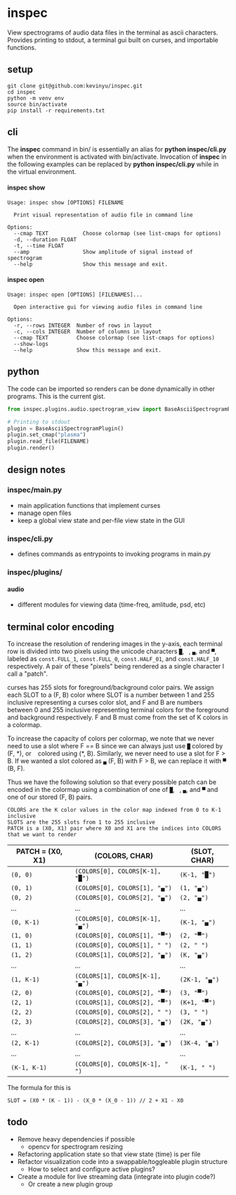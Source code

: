 # inspec
View spectrograms of audio data files in the terminal as ascii characters. Provides printing to stdout, a terminal gui built on curses, and importable functions.

## setup

```
git clone git@github.com:kevinyu/inspec.git
cd inspec
python -m venv env
source bin/activate
pip install -r requirements.txt
```

## cli

The **inspec** command in bin/ is essentially an alias for **python inspec/cli.py** when the environment is activated with bin/activate. Invocation of **inspec** in the following examples can be replaced by **python inspec/cli.py** while in the virtual environment.


#### inspec show
```
Usage: inspec show [OPTIONS] FILENAME

  Print visual representation of audio file in command line

Options:
  --cmap TEXT           Choose colormap (see list-cmaps for options)
  -d, --duration FLOAT
  -t, --time FLOAT
  --amp                 Show amplitude of signal instead of spectrogram
  --help                Show this message and exit.
```

#### inspec open
```
Usage: inspec open [OPTIONS] [FILENAMES]...

  Open interactive gui for viewing audio files in command line

Options:
  -r, --rows INTEGER  Number of rows in layout
  -c, --cols INTEGER  Number of columns in layout
  --cmap TEXT         Choose colormap (see list-cmaps for options)
  --show-logs
  --help              Show this message and exit.
```

## python

The code can be imported so renders can be done dynamically in other programs. This is the current gist.

```python
from inspec.plugins.audio.spectrogram_view import BaseAsciiSpectrogramPlugin

# Printing to stdout
plugin = BaseAsciiSpectrogramPlugin()
plugin.set_cmap("plasma")
plugin.read_file(FILENAME)
plugin.render()
```

## design notes

### inspec/main.py
* main application functions that implement curses
* manage open files
* keep a global view state and per-file view state in the GUI

### inspec/cli.py
* defines commands as entrypoints to invoking programs in main.py

### inspec/plugins/

#### audio
* different modules for viewing data (time-freq, amlitude, psd, etc)

## terminal color encoding

To increase the resolution of rendering images in the y-axis, each terminal row is divided into two pixels using the unicode characters `█`, ` `, `▄`, and `▀`, labeled as `const.FULL_1`, `const.FULL_0`, `const.HALF_01`, and `const.HALF_10` respectively. A pair of these "pixels" being rendered as a single character I call a "patch".

curses has 255 slots for foreground/background color pairs. We assign each SLOT to a (F, B) color where SLOT is a number between 1 and 255 inclusive representing a curses color slot, and F and B are numbers between 0 and 255 inclusive representing terminal colors for the foreground and background respectively. F and B must come from the set of K colors in a colormap.

To increase the capacity of colors per colormap, we note that we never need to use a slot where F == B since we can always just use `█` colored by (F, \*), or ` ` colored using (\*, B). Similarly, we never need to use a slot for F > B. If we wanted a slot colored as `▄` (F, B) with F > B, we can replace it with `▀` (B, F).

Thus we have the following solution so that every possible patch can be encoded in the colormap using a combination of one of `█`, ` `, `▄`, and `▀` and one of our stored (F, B) pairs.

```
COLORS are the K color values in the color map indexed from 0 to K-1 inclusive
SLOTS are the 255 slots from 1 to 255 inclusive
PATCH is a (X0, X1) pair where X0 and X1 are the indices into COLORS that we want to render
```

| PATCH = (X0, X1) | (COLORS, CHAR) | (SLOT, CHAR) |
|---|---|---|
|`(0, 0)`| `(COLORS[0], COLORS[K-1], "█")` | `(K-1, "█")` |
|`(0, 1)`| `(COLORS[0], COLORS[1], "▄")` | `(1, "▄")` |
|`(0, 2)`| `(COLORS[0], COLORS[2], "▄")` | `(2, "▄")` |
|...|...|...|
|`(0, K-1)`| `(COLORS[0], COLORS[K-1], "▄")` | `(K-1, "▄")` |
|`(1, 0)`| `(COLORS[0], COLORS[1], "▀")` | `(2, "▀")` |
|`(1, 1)`| `(COLORS[0], COLORS[1], " ")` | `(2, " ")` |
|`(1, 2)`| `(COLORS[1], COLORS[2], "▄")` | `(K, "▄")` |
|...|...|...|
|`(1, K-1)`| `(COLORS[1], COLORS[K-1], "▄")` | `(2K-1, "▄")` |
|`(2, 0)`| `(COLORS[0], COLORS[2], "▀")` | `(3, "▀")` |
|`(2, 1)`| `(COLORS[1], COLORS[2], "▀")` | `(K+1, "▀")` |
|`(2, 2)`| `(COLORS[0], COLORS[2], " ")` | `(3, " ")` |
|`(2, 3)`| `(COLORS[2], COLORS[3], "▄")` | `(2K, "▄")` |
|...|...|...|
|`(2, K-1)`| `(COLORS[2], COLORS[3], "▄")` | `(3K-4, "▄")` |
|...|...|...|
|`(K-1, K-1)`| `(COLORS[0], COLORS[K-1], " ")` | `(K-1, " ")` |

The formula for this is

`SLOT = (X0 * (K - 1)) - (X_0 * (X_0 - 1)) // 2 + X1 - X0`

## todo

* Remove heavy dependencies if possible
    * opencv for spectrogram resizing
* Refactoring application state so that view state (time) is per file
* Refactor visualization code into a swappable/toggleable plugin structure
    * How to select and configure active plugins?
* Create a module for live streaming data (integrate into plugin code?)
    * Or create a new plugin group

